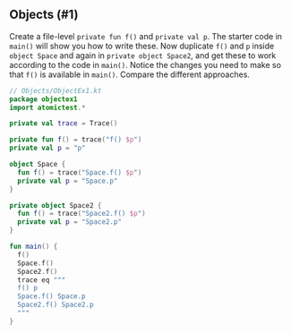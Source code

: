 ## Objects (#1)

Create a file-level `private fun f()` and `private val p`. The starter code in
`main()` will show you how to write these. Now duplicate `f()` and `p` inside
`object Space` and again in `private object Space2`, and get these to work
according to the code in `main()`. Notice the changes you need to make so that
`f()` is available in `main()`. Compare the different approaches.

```kotlin
// Objects/ObjectEx1.kt
package objectex1
import atomictest.*

private val trace = Trace()

private fun f() = trace("f() $p")
private val p = "p"

object Space {
  fun f() = trace("Space.f() $p")
  private val p = "Space.p"
}

private object Space2 {
  fun f() = trace("Space2.f() $p")
  private val p = "Space2.p"
}

fun main() {
  f()
  Space.f()
  Space2.f()
  trace eq """
  f() p
  Space.f() Space.p
  Space2.f() Space2.p
  """
}
```